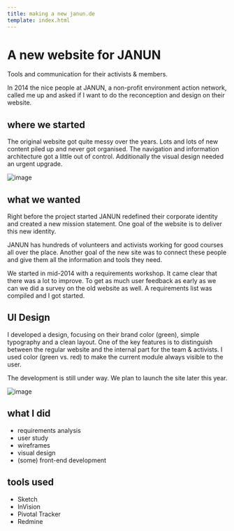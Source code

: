 ```yaml
---
title: making a new janun.de
template: index.html
---
```


# A new website for JANUN

Tools and communication for their activists & members.

In 2014 the nice people at JANUN, a non-profit environment action network, called me up and asked if I want to do the reconception and design on their website.

## where we started

The original website got quite messy over the years. Lots and lots of new content piled up and never got organised. The navigation and information architecture got a little out of control. Additionally the visual design needed an urgent upgrade.

![image](http://)

## what we wanted

Right before the project started JANUN redefined their corporate identity and created a new mission statement. One goal of the website is to deliver this new identity.

JANUN has hundreds of volunteers and activists working for good courses all over the place. Another goal of the new site was to connect these people and give them all the information and tools they need.

We started in mid-2014 with a requirements workshop. It came clear that there was a lot to improve. To get as much user feedback as early as we can we did a survey on the old website as well. A requirements list was compiled and I got started.

## UI Design

I developed a design, focusing on their brand color (green), simple typography and a clean layout. One of the key features is to distinguish between the regular website and the internal part for the team & activists. I used color (green vs. red) to make the current module always visible to the user.

The development is still under way. We plan to launch the site later this year.

![image](http://)

## what I did

- requirements analysis
- user study
- wireframes
- visual design
- (some) front-end development

## tools used

* Sketch
* InVision
* Pivotal Tracker
* Redmine

